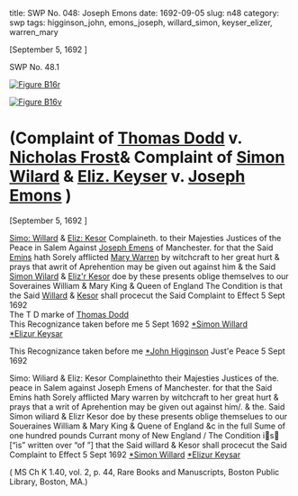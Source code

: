 title: SWP No. 048: Joseph Emons
date: 1692-09-05
slug: n48
category: swp
tags: higginson_john, emons_joseph, willard_simon, keyser_elizer, warren_mary




[September 5, 1692 ]

<div markdown class="doc" id="n48.1">

<div class="doc_id">SWP No. 48.1</div>


<span markdown class="figure">[![Figure B16r](archives/BPL/gifs/B16A.gif)](archives/BPL/LARGE/B16A.jpg)</span>

<span markdown class="figure">[![Figure B16v](archives/BPL/gifs/B16B.gif)](archives/BPL/LARGE/B16B.jpg)</span>

# (Complaint of [Thomas Dodd](tag/dodd_thomas.html) v. [Nicholas Frost](/tag/frost_nicholas.htmlseph.html)& Complaint of [Simon Wilard](/tag/willard_simon.html) & [Eliz. Keyser](/tag/keyser_Elizer.html) v. [Joseph Emons](/tag/emons_joseph.html) )

[September 5, 1692 ]

[Simo: Willard](/tag/willard_simon.html) & [Eliz: Kesor](/tag/keyser_elizer.html) Complaineth. to their Majesties Justices of the Peace in Salem Against [Joseph Emens](/tag/emons_joseph.html) of Manchester. for that  the Said [Emins](/tag/emons_joseph.html) hath Sorely afflicted [Mary Warren](/tag/warren_mary.html) by witchcraft to her great hurt & prays that awrit of Aprehention may be given out against him & the Said [Simon Wilard](/tag/willard_simon.html) & [Eliz'r Kesor](/tag/keyser_elizer.html) doe by these presents oblige themselves to our Soveraines William & Mary King & Queen of England The Condition is that the Said [Willard](/tag/willard_simon.html) & [Kesor](/tag/keyser_elizer.html) shall procecut the Said Complaint to Effect
5 Sept 1692   
              The T D marke
                    of
              [Thomas Dodd](tag/dodd_thomas.html)              
     This Recognizance taken before me
     5 Sept 1692 [*Simon Willard](/tag/willard_simon.html)  
                 [*Elizur Keysar](/tag/keyser_elizer.html) 

This Recognizance taken  before me 
[*John Higginson](/tag/higginson_john.html) Just'e Peace  5 Sept 1692 

Simo: Wiliard & Eliz: Kesor Complainethto their Majesties Justices of the. peace in Salem
against Joseph Emens of Manchester. for that the Said Emins hath Sorely afflicted Mary
warren by witchcraft to her great hurt & prays that a writ of Aprehention may be given out
against him/. & the. Said Simon wiliard & Elizr Kesor doe by these presents oblige
themselues to our Soueraines William & Mary King & Quene of England &c in the full
Sume of one hundred pounds Currant mony of New England / The Condition is [“is”
written over “of ”] that the Said willard & Kesor shall procecut the Said Complaint to Effect
5 Sept 1692
[*Simon Willard](/tag/willard_simon.html)
[*Elizur Keysar](/tag/keyser_elizer.html)

( MS Ch K 1.40, vol. 2, p. 44, Rare Books and Manuscripts, Boston Public Library, Boston, MA.)

</div>

